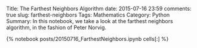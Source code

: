 ﻿Title: The Farthest Neighbors Algorithm
date: 2015-07-16 23:59
comments: true
slug: farthest-neighbors
Tags: Mathematics
Category: Python
Summary: In this notebook, we take a look at the farthest neighbors algorithm, in the fashion of Peter Norvig. 

{% notebook posts/20150716_FarthestNeighbors.ipynb cells[:] %}



